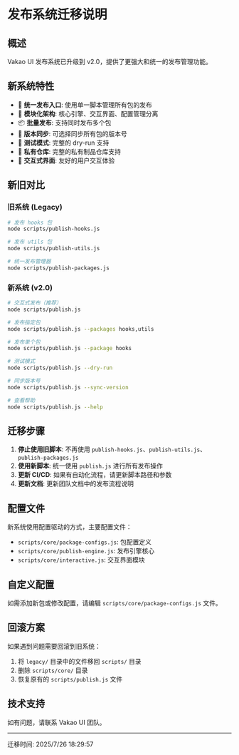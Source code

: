 # 发布系统迁移说明

## 概述

Vakao UI 发布系统已升级到 v2.0，提供了更强大和统一的发布管理功能。

## 新系统特性

- 🎯 **统一发布入口**: 使用单一脚本管理所有包的发布
- 🔧 **模块化架构**: 核心引擎、交互界面、配置管理分离
- 📦 **批量发布**: 支持同时发布多个包
- 🔄 **版本同步**: 可选择同步所有包的版本号
- 🧪 **测试模式**: 完整的 dry-run 支持
- 🏢 **私有仓库**: 完整的私有制品仓库支持
- 🎨 **交互式界面**: 友好的用户交互体验

## 新旧对比

### 旧系统 (Legacy)

```bash
# 发布 hooks 包
node scripts/publish-hooks.js

# 发布 utils 包
node scripts/publish-utils.js

# 统一发布管理器
node scripts/publish-packages.js
```

### 新系统 (v2.0)

```bash
# 交互式发布（推荐）
node scripts/publish.js

# 发布指定包
node scripts/publish.js --packages hooks,utils

# 发布单个包
node scripts/publish.js --package hooks

# 测试模式
node scripts/publish.js --dry-run

# 同步版本号
node scripts/publish.js --sync-version

# 查看帮助
node scripts/publish.js --help
```

## 迁移步骤

1. **停止使用旧脚本**: 不再使用 `publish-hooks.js`、`publish-utils.js`、`publish-packages.js`
2. **使用新脚本**: 统一使用 `publish.js` 进行所有发布操作
3. **更新 CI/CD**: 如果有自动化流程，请更新脚本路径和参数
4. **更新文档**: 更新团队文档中的发布流程说明

## 配置文件

新系统使用配置驱动的方式，主要配置文件：

- `scripts/core/package-configs.js`: 包配置定义
- `scripts/core/publish-engine.js`: 发布引擎核心
- `scripts/core/interactive.js`: 交互界面模块

## 自定义配置

如需添加新包或修改配置，请编辑 `scripts/core/package-configs.js` 文件。

## 回滚方案

如果遇到问题需要回滚到旧系统：

1. 将 `legacy/` 目录中的文件移回 `scripts/` 目录
2. 删除 `scripts/core/` 目录
3. 恢复原有的 `scripts/publish.js` 文件

## 技术支持

如有问题，请联系 Vakao UI 团队。

---

迁移时间: 2025/7/26 18:29:57
